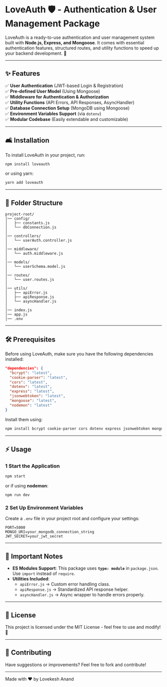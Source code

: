 # LoveAuth 🛡️ - Authentication & User Management Package

LoveAuth is a ready-to-use authentication and user management system built with **Node.js, Express, and Mongoose**. It comes with essential authentication features, structured routes, and utility functions to speed up your backend development. 🚀

---

## ✨ Features

✅ **User Authentication** (JWT-based Login & Registration)  
✅ **Pre-defined User Model** (Using Mongoose)  
✅ **Middleware for Authentication & Authorization**  
✅ **Utility Functions** (API Errors, API Responses, AsyncHandler)  
✅ **Database Connection Setup** (MongoDB using Mongoose)  
✅ **Environment Variables Support** (via `dotenv`)  
✅ **Modular Codebase** (Easily extendable and customizable)  

---

## 🛋️ Installation

To install LoveAuth in your project, run:

```sh
npm install loveauth
```

or using yarn:

```sh
yarn add loveauth
```

---

## 💂 Folder Structure

```
project-root/
│── config/
│   ├── constants.js
│   └── dbConnection.js
│
│── controllers/
│   └── userAuth.controller.js
│
│── middleware/
│   └── auth.middleware.js
│
│── models/
│   └── userSchema.model.js
│
│── routes/
│   └── user.routes.js
│
│── utils/
│   ├── apiError.js
│   ├── apiResponse.js
│   └── asyncHandler.js
│
│── index.js
│── app.js
│── .env
```

---

## 🛠️ Prerequisites

Before using LoveAuth, make sure you have the following dependencies installed:

```json
"dependencies": {
  "bcrypt": "latest",
  "cookie-parser": "latest",
  "cors": "latest",
  "dotenv": "latest",
  "express": "latest",
  "jsonwebtoken": "latest",
  "mongoose": "latest",
  "nodemon": "latest"
}
```

Install them using:

```sh
npm install bcrypt cookie-parser cors dotenv express jsonwebtoken mongoose nodemon
```

---

## ⚡ Usage

### 1 Start the Application

```sh
npm start
```

or if using **nodemon**:

```sh
npm run dev
```

### 2 Set Up Environment Variables

Create a `.env` file in your project root and configure your settings:

```
PORT=5000
MONGO_URI=your_mongodb_connection_string
JWT_SECRET=your_jwt_secret
```

---

## 📌 Important Notes

- **ES Modules Support**: This package uses **`type: module`** in `package.json`. Use `import` instead of `require`.
- **Utilities Included**:
  - `apiError.js` → Custom error handling class.
  - `apiResponse.js` → Standardized API response helper.
  - `asyncHandler.js` → Async wrapper to handle errors properly.

---

## 📝 License

This project is licensed under the MIT License - feel free to use and modify! 📝

---

## 🚀 Contributing

Have suggestions or improvements? Feel free to fork and contribute!

---

Made with ❤️ by Lovekesh Anand

